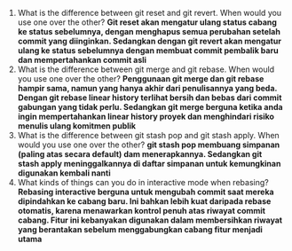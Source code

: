 1. What is the difference between git reset and git revert. When would you use one over the other?
**Git reset akan mengatur ulang status cabang ke status sebelumnya, dengan menghapus semua perubahan setelah commit yang diinginkan. Sedangkan dengan git revert akan mengatur ulang ke status sebelumnya dengan membuat commit pembalik baru dan mempertahankan commit asli**
2. What is the difference between git merge and git rebase. When would you use one over the other?
**Penggunaan git merge dan git rebase hampir sama, namun yang hanya akhir dari penulisannya yang beda. Dengan git rebase linear history terlihat bersih dan bebas dari commit gabungan yang tidak perlu. Sedangkan git merge berguna ketika anda ingin mempertahankan linear history proyek dan menghindari risiko menulis ulang komitmen publik**
3. What is the difference between git stash pop and git stash apply. When would you use one over the other?
**git stash pop membuang simpanan (paling atas secara default) dam menerapkannya. Sedangkan git stash apply meninggalkannya di daftar simpanan untuk kemungkinan digunakan kembali nanti**
4. What kinds of things can you do in interactive mode when rebasing?
**Rebasing interactive berguna untuk mengubah commit saat mereka dipindahkan ke cabang baru. Ini bahkan lebih kuat daripada rebase otomatis, karena menawarkan kontrol penuh atas riwayat commit cabang. Fitur ini kebanyakan digunakan dalam membersihkan riwayat yang berantakan sebelum menggabungkan cabang fitur menjadi utama**